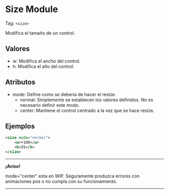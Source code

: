 # Size Module
Tag: `<size>`

Modifica el tamaño de un control.
## Valores
- w: Modifica el ancho del control.
- h: Modifica el alto del control.
## Atributos
- mode: Define como se deberia de hacer el resize.
    - normal: Simplemente se establecen los valores definidos. No es necesario definir este modo.
    - center: Mantiene el control centrado a la vez que se hace resize.

## Ejemplos
```xml
<size mode="normal">
    <w>+100</w>
    <h>55</h>
</size>
```
---
***¡Aviso!*** 

mode="center" esta en WIP. Seguramente produzca errores con animaciones pos o no cumpla con su funcionamiento.

---
